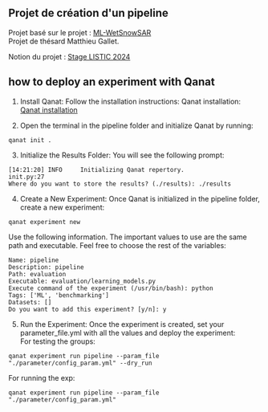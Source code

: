 ## Projet de création d'un pipeline

Projet basé sur le projet : [ML-WetSnowSAR](https://github.com/Matthieu-Gallet/ML-WetSnowSAR)      
Projet de thésard Matthieu Gallet.

Notion du projet : [Stage LISTIC 2024](https://www.notion.so/Stage-LISTIC-2024-58c77ade8f224b1688b7884a6151fe54?pvs=4)

## how to deploy an experiment with Qanat

1. Install Qanat:
Follow the installation instructions: Qanat installation: [Qanat installation](https://ammarmian.github.io/qanat/installation.html)     

2. Open the terminal in the pipeline folder and initialize Qanat by running:
```
qanat init .
```

3. Initialize the Results Folder:
You will see the following prompt:
```
[14:21:20] INFO     Initializing Qanat repertory.                     init.py:27
Where do you want to store the results? (./results): ./results
```

4. Create a New Experiment:
Once Qanat is initialized in the pipeline folder, create a new experiment:
```
qanat experiment new
```
Use the following information. The important values to use are the same path and executable. Feel free to choose the rest of the variables:
```
Name: pipeline
Description: pipeline
Path: evaluation
Executable: evaluation/learning_models.py
Execute command of the experiment (/usr/bin/bash): python
Tags: ['ML', 'benchmarking']
Datasets: []
Do you want to add this experiment? [y/n]: y
```

5. Run the Experiment:
Once the experiment is created, set your parameter_file.yml with all the values and deploy the experiment:         
For testing the groups:
```
qanat experiment run pipeline --param_file "./parameter/config_param.yml" --dry_run
```
For running the exp: 
```
qanat experiment run pipeline --param_file "./parameter/config_param.yml" 
```